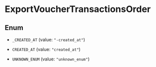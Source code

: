 

# ExportVoucherTransactionsOrder

## Enum


* `_CREATED_AT` (value: `"-created_at"`)

* `CREATED_AT` (value: `"created_at"`)

* `UNKNOWN_ENUM` (value: `"unknown_enum"`)




